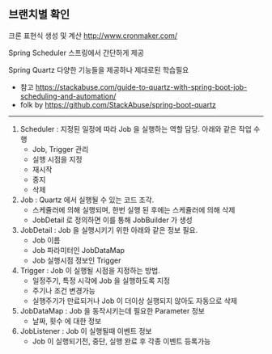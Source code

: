## 브랜치별 확인

크론 표현식 생성 및 계산
http://www.cronmaker.com/

Spring Scheduler
스프링에서 간단하게 제공

Spring Quartz
다양한 기능들을 제공하나 제대로된 학습필요

* 참고 https://stackabuse.com/guide-to-quartz-with-spring-boot-job-scheduling-and-automation/
* folk by https://github.com/StackAbuse/spring-boot-quartz

---

1. Scheduler : 지정된 일정에 따라 Job 을 실행하는 역할 담당. 아래와 같은 작업 수행
    * Job, Trigger 관리
    * 실행 시점을 지정
    * 재시작
    * 중지
    * 삭제
2. Job : Quartz 에서 실행될 수 있는 코드 조각.
    * 스케쥴러에 의해 실행되며, 한번 실행 된 후에는 스케쥴러에 의해 삭제
    * JobDetail 로 정의하면 이를 통해 JobBuilder 가 생성
3. JobDetail : Job 을 실행시키기 위한 아래와 같은 정보 필요.
    * Job 이름
    * Job 파라미터인 JobDataMap
    * Job 실행시점 정보인 Trigger
4. Trigger : Job 이 실행될 시점을 지정하는 방법.
    * 일정주기, 특정 시각에 Job 을 실행하도록 지정
    * 주기나 조건 변경가능
    * 실행주기가 만료되거나 Job 이 더이상 실행되지 않아도 자동으로 삭제
5. JobDataMap : Job 을 동작시키는데 필요한 Parameter 정보
    * 날짜, 횟수 에 대한 정보
6. JobListener : Job 이 실행될때 이벤트 정보
    * Job 이 실행되기전, 중단, 실행 완료 후 각종 이벤트 등록가능